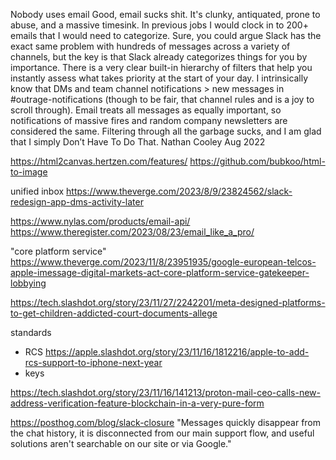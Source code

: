 

Nobody uses email
Good, email sucks shit. It's clunky, antiquated, prone to abuse, and a massive timesink. In previous jobs I would clock in to 200+ emails that I would need to categorize. Sure, you could argue Slack has the exact same problem with hundreds of messages across a variety of channels, but the key is that Slack already categorizes things for you by importance. There is a very clear built-in hierarchy of filters that help you instantly assess what takes priority at the start of your day. I intrinsically know that DMs and team channel notifications > new messages in #outrage-notifications (though to be fair, that channel rules and is a joy to scroll through). Email treats all messages as equally important, so notifications of massive fires and random company newsletters are considered the same. Filtering through all the garbage sucks, and I am glad that I simply Don’t Have To Do That.
Nathan Cooley Aug 2022


https://html2canvas.hertzen.com/features/
https://github.com/bubkoo/html-to-image

unified inbox https://www.theverge.com/2023/8/9/23824562/slack-redesign-app-dms-activity-later

https://www.nylas.com/products/email-api/
https://www.theregister.com/2023/08/23/email_like_a_pro/


"core platform service"
https://www.theverge.com/2023/11/8/23951935/google-european-telcos-apple-imessage-digital-markets-act-core-platform-service-gatekeeper-lobbying

https://tech.slashdot.org/story/23/11/27/2242201/meta-designed-platforms-to-get-children-addicted-court-documents-allege

standards
- RCS https://apple.slashdot.org/story/23/11/16/1812216/apple-to-add-rcs-support-to-iphone-next-year
- keys

https://tech.slashdot.org/story/23/11/16/141213/proton-mail-ceo-calls-new-address-verification-feature-blockchain-in-a-very-pure-form


https://posthog.com/blog/slack-closure "Messages quickly disappear from the chat history, it is disconnected from our main support flow, and useful solutions aren't searchable on our site or via Google."
